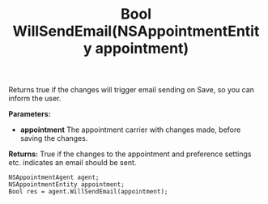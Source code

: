 ﻿---
uid: crmscript_ref_NSAppointmentAgent_WillSendEmail
title: Bool WillSendEmail(NSAppointmentEntity appointment)
intellisense: NSAppointmentAgent.WillSendEmail
keywords: NSAppointmentAgent, WillSendEmail
so.topic: reference
---

Returns true if the changes will trigger email sending on Save, so you can inform the user.

**Parameters:**
 - **appointment** The appointment carrier with changes made, before saving the changes.

**Returns:** True if the changes to the appointment and preference settings etc. indicates an email should be sent.

```crmscript
NSAppointmentAgent agent;
NSAppointmentEntity appointment;
Bool res = agent.WillSendEmail(appointment);
```

